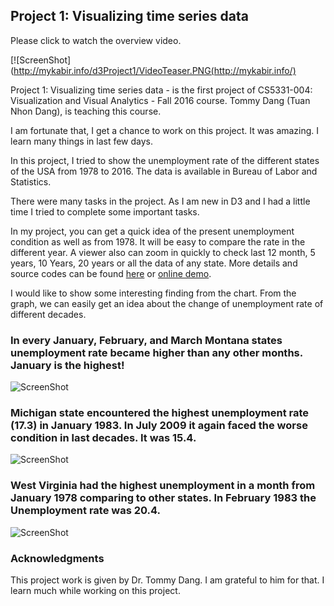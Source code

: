## Project 1: Visualizing time series data
Please click to watch the overview video.

[![ScreenShot](http://mykabir.info/d3Project1/VideoTeaser.PNG(http://mykabir.info/)

Project 1: Visualizing time series data - is the first project of CS5331-004: Visualization and Visual Analytics - Fall 2016 course. Tommy Dang (Tuan Nhon Dang), is teaching this course. 

I am fortunate that, I get a chance to work on this project.  It was amazing. I learn many things in last few days. 

In this project, I tried to show the unemployment rate of the different states of the USA from 1978 to 2016. The data is available in Bureau of Labor and Statistics. 

There were many tasks in the project. As I am new in D3 and I had a little time I tried to complete some important tasks. 

In my project, you can get a quick idea of the present unemployment condition as well as from 1978. It will be easy to compare the rate in the different year. A viewer also can zoom in quickly to check last 12 month, 5 years, 10 Years, 20 years or all the data of any state. 
More details and source codes can be found [here](https://github.com/mykabir/D3Project1) or [online demo](http://mykabir.info/d3Project1/).


I would like to show some interesting finding from the chart. From the graph, we can easily get an idea about the change of unemployment rate of different decades. 

### In every January, February, and March Montana states unemployment rate became higher than any other months. January is the highest! 
![ScreenShot](http://mykabir.info/d3Project1/montana.PNG)

### Michigan state encountered the highest unemployment rate (17.3) in January 1983. In July 2009 it again faced the worse condition in last decades. It was 15.4.
![ScreenShot](http://mykabir.info/d3Project1/Michigan.PNG)


### West Virginia had the highest unemployment in a month from January 1978 comparing to other states. In February 1983 the Unemployment rate was 20.4.
![ScreenShot](http://mykabir.info/d3Project1/WV.PNG)

### Acknowledgments
This project work is given by Dr. Tommy Dang. I am grateful to him for that. I learn much while working on this project. 

